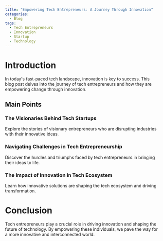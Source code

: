 ```yaml
---
title: "Empowering Tech Entrepreneurs: A Journey Through Innovation"
categories:
  - Blog
tags:
  - Tech Entrepreneurs
  - Innovation
  - Startup
  - Technology
---
```


# Introduction
In today's fast-paced tech landscape, innovation is key to success. This blog post delves into the journey of tech entrepreneurs and how they are empowering change through innovation.

## Main Points
### The Visionaries Behind Tech Startups
Explore the stories of visionary entrepreneurs who are disrupting industries with their innovative ideas.

### Navigating Challenges in Tech Entrepreneurship
Discover the hurdles and triumphs faced by tech entrepreneurs in bringing their ideas to life.

### The Impact of Innovation in Tech Ecosystem
Learn how innovative solutions are shaping the tech ecosystem and driving transformation.

# Conclusion
Tech entrepreneurs play a crucial role in driving innovation and shaping the future of technology. By empowering these individuals, we pave the way for a more innovative and interconnected world.
